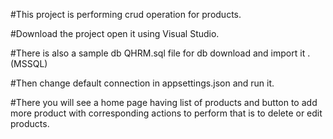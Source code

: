 #This project is performing crud operation for products.

#Download the project open it using Visual Studio.


#There is also a sample db QHRM.sql file for db download and import it .(MSSQL)


#Then change  default connection in appsettings.json and run it.


#There you will see a home page having list of products and button to add more product with corresponding actions to perform that is to delete or edit products.


